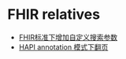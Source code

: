 # FHIR relatives
- [FHIR标准下增加自定义搜索参数](/fhir/fhir-search-parameter.md)
- [HAPI annotation 模式下翻页](/fhir/hapi-pagination-for-annotation-client.md)